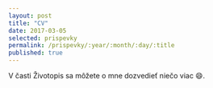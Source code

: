 ```yaml
---
layout: post
title: "CV"
date: 2017-03-05
selected: prispevky
permalink: /prispevky/:year/:month/:day/:title
published: true
---
```


V časti Životopis sa môžete o mne dozvedieť niečo viac :smile:.
